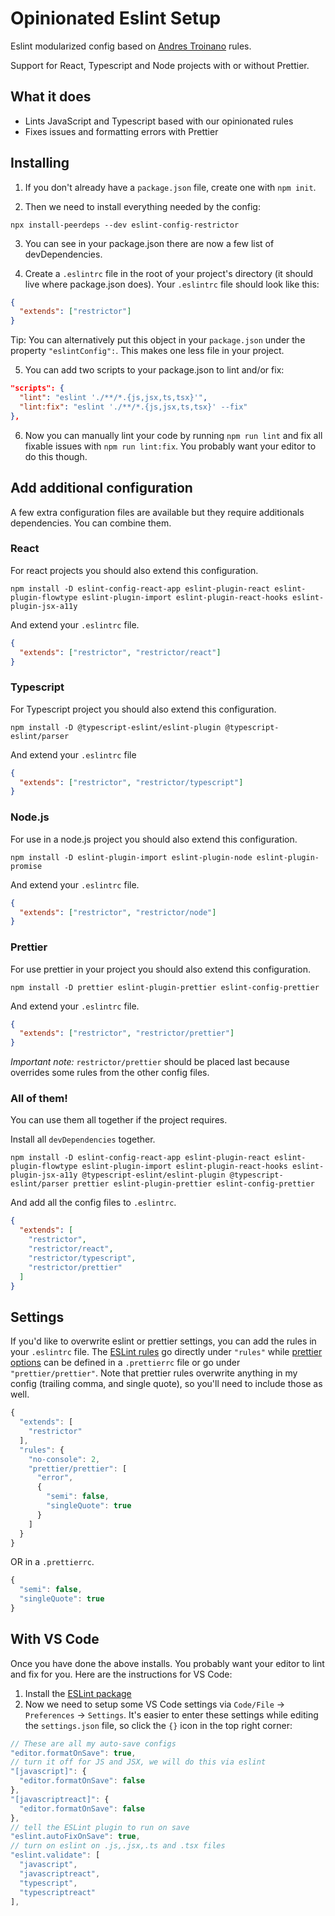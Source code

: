 # Opinionated Eslint Setup

Eslint modularized config based on [Andres Troinano](https://github.com/andres-troiano-globant) rules.

Support for React, Typescript and Node projects with or without Prettier.

## What it does

- Lints JavaScript and Typescript based with our opinionated rules
- Fixes issues and formatting errors with Prettier

## Installing

1. If you don't already have a `package.json` file, create one with `npm init`.

2. Then we need to install everything needed by the config:

```
npx install-peerdeps --dev eslint-config-restrictor
```

3. You can see in your package.json there are now a few list of devDependencies.

4. Create a `.eslintrc` file in the root of your project's directory (it should live where package.json does). Your `.eslintrc` file should look like this:

```json
{
  "extends": ["restrictor"]
}
```

Tip: You can alternatively put this object in your `package.json` under the property `"eslintConfig":`. This makes one less file in your project.

5. You can add two scripts to your package.json to lint and/or fix:

```json
"scripts": {
  "lint": "eslint './**/*.{js,jsx,ts,tsx}'",
  "lint:fix": "eslint './**/*.{js,jsx,ts,tsx}' --fix"
},
```

6. Now you can manually lint your code by running `npm run lint` and fix all fixable issues with `npm run lint:fix`. You probably want your editor to do this though.

## Add additional configuration

A few extra configuration files are available but they require additionals dependencies. You can combine them.

### React

For react projects you should also extend this configuration.

```
npm install -D eslint-config-react-app eslint-plugin-react eslint-plugin-flowtype eslint-plugin-import eslint-plugin-react-hooks eslint-plugin-jsx-a11y
```

And extend your `.eslintrc` file.

```json
{
  "extends": ["restrictor", "restrictor/react"]
}
```

### Typescript

For Typescript project you should also extend this configuration.

```
npm install -D @typescript-eslint/eslint-plugin @typescript-eslint/parser
```

And extend your `.eslintrc` file

```json
{
  "extends": ["restrictor", "restrictor/typescript"]
}
```

### Node.js

For use in a node.js project you should also extend this configuration.

```
npm install -D eslint-plugin-import eslint-plugin-node eslint-plugin-promise
```

And extend your `.eslintrc` file.

```json
{
  "extends": ["restrictor", "restrictor/node"]
}
```

### Prettier

For use prettier in your project you should also extend this configuration.

```
npm install -D prettier eslint-plugin-prettier eslint-config-prettier
```

And extend your `.eslintrc` file.

```json
{
  "extends": ["restrictor", "restrictor/prettier"]
}
```

_Important note:_ `restrictor/prettier` should be placed last because overrides some rules from the other config files.

### All of them!

You can use them all together if the project requires.

Install all `devDependencies` together.

```
npm install -D eslint-config-react-app eslint-plugin-react eslint-plugin-flowtype eslint-plugin-import eslint-plugin-react-hooks eslint-plugin-jsx-a11y @typescript-eslint/eslint-plugin @typescript-eslint/parser prettier eslint-plugin-prettier eslint-config-prettier
```

And add all the config files to `.eslintrc`.

```json
{
  "extends": [
    "restrictor",
    "restrictor/react",
    "restrictor/typescript",
    "restrictor/prettier"
  ]
}
```

## Settings

If you'd like to overwrite eslint or prettier settings, you can add the rules in your `.eslintrc` file. The [ESLint rules](https://eslint.org/docs/rules/) go directly under `"rules"` while [prettier options](https://prettier.io/docs/en/options.html) can be defined in a `.prettierrc` file or go under `"prettier/prettier"`. Note that prettier rules overwrite anything in my config (trailing comma, and single quote), so you'll need to include those as well.

```js
{
  "extends": [
    "restrictor"
  ],
  "rules": {
    "no-console": 2,
    "prettier/prettier": [
      "error",
      {
        "semi": false,
        "singleQuote": true
      }
    ]
  }
}
```

OR in a `.prettierrc`.

```js
{
  "semi": false,
  "singleQuote": true
}
```

## With VS Code

Once you have done the above installs. You probably want your editor to lint and fix for you. Here are the instructions for VS Code:

1. Install the [ESLint package](https://marketplace.visualstudio.com/items?itemName=dbaeumer.vscode-eslint)
2. Now we need to setup some VS Code settings via `Code/File` → `Preferences` → `Settings`. It's easier to enter these settings while editing the `settings.json` file, so click the `{}` icon in the top right corner:

```js
// These are all my auto-save configs
"editor.formatOnSave": true,
// turn it off for JS and JSX, we will do this via eslint
"[javascript]": {
  "editor.formatOnSave": false
},
"[javascriptreact]": {
  "editor.formatOnSave": false
},
// tell the ESLint plugin to run on save
"eslint.autoFixOnSave": true,
// turn on eslint on .js,.jsx,.ts and .tsx files
"eslint.validate": [
  "javascript",
  "javascriptreact",
  "typescript",
  "typescriptreact"
],
```

